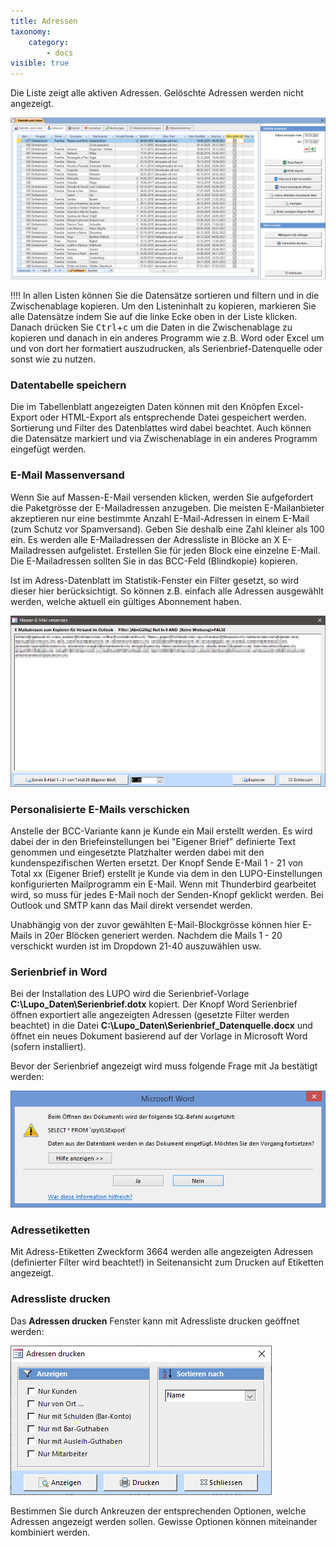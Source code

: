```yaml
---
title: Adressen
taxonomy:
    category:
        - docs
visible: true
---
```


Die Liste zeigt alle aktiven Adressen. Gelöschte Adressen werden nicht angezeigt.

![aktive-adressen](../../images/statistik-adressliste.png)

!!!! In allen Listen können Sie die Datensätze sortieren und filtern und in die Zwischenablage kopieren. Um den Listeninhalt zu kopieren, markieren Sie alle Datensätze indem Sie auf die linke Ecke oben in der Liste klicken. Danach drücken Sie <kbd>Ctrl</kbd>+<kbd>c</kbd> um die Daten in die Zwischenablage zu kopieren und danach in ein anderes Programm wie z.B. Word oder Excel um und von dort her formatiert auszudrucken, als Serienbrief-Datenquelle oder sonst wie zu nutzen.

### Datentabelle speichern

Die im Tabellenblatt angezeigten Daten können mit den Knöpfen <span class="btn-lupo">Excel-Export</span> oder <span class="btn-lupo">HTML-Export</span> als entsprechende Datei gespeichert werden. Sortierung und Filter des Datenblattes wird dabei beachtet. Auch können die Datensätze markiert und via Zwischenablage in ein anderes Programm eingefügt werden.

### E-Mail Massenversand

Wenn Sie auf <span class="btn-lupo">Massen-E-Mail versenden</span> klicken, werden Sie aufgefordert die Paketgrösse der E-Mailadressen anzugeben. Die meisten E-Mailanbieter akzeptieren nur eine bestimmte Anzahl E-Mail-Adressen in einem E-Mail (zum Schutz vor Spamversand). Geben Sie deshalb eine Zahl kleiner als 100 ein. Es werden alle E-Mailadressen der Adressliste in Blöcke an X E-Mailadressen aufgelistet. Erstellen Sie für jeden Block eine einzelne E-Mail. Die E-Mailadressen sollten Sie in das BCC-Feld (Blindkopie) kopieren.

Ist im Adress-Datenblatt im Statistik-Fenster ein Filter gesetzt, so wird dieser hier berücksichtigt. So können z.B. einfach alle Adressen ausgewählt werden, welche aktuell ein gültiges Abonnement haben.

![massenemail-versenden](../../images/massenemail-versenden.png)

### Personalisierte E-Mails verschicken

Anstelle der BCC-Variante kann je Kunde ein Mail erstellt werden. Es wird dabei der in den Briefeinstellungen bei "Eigener Brief" definierte Text genommen und eingesetzte Platzhalter werden dabei mit den kundenspezifischen Werten ersetzt. 
Der Knopf <span class="btn-lupo">Sende E-Mail 1 - 21 von Total xx (Eigener Brief)</span> erstellt je Kunde via dem in den LUPO-Einstellungen konfigurierten Mailprogramm ein E-Mail. Wenn mit Thunderbird gearbeitet wird, so muss für jedes E-Mail noch der Senden-Knopf geklickt werden. Bei Outlook und SMTP kann das Mail direkt versendet werden.

Unabhängig von der zuvor gewählten E-Mail-Blockgrösse können hier E-Mails in 20er Blöcken generiert werden. Nachdem die Mails 1 - 20 verschickt wurden ist im Dropdown 21-40 auszuwählen usw.

### Serienbrief in Word

Bei der Installation des LUPO wird die Serienbrief-Vorlage **C:\Lupo_Daten\Serienbrief.dotx** kopiert. Der Knopf Word Serienbrief öffnen exportiert alle angezeigten Adressen (gesetzte Filter werden beachtet) in die Datei **C:\Lupo_Daten\Serienbrief_Datenquelle.docx** und öffnet ein neues Dokument basierend auf der Vorlage in Microsoft Word (sofern installiert).

Bevor der Serienbrief angezeigt wird muss folgende Frage mit Ja bestätigt werden:

![serienbrief-anzeigen](../../images/serienbrief-anzeigen.png)

### Adressetiketten
Mit <span class="btn-lupo">Adress-Etiketten Zweckform 3664</span> werden alle angezeigten Adressen (definierter Filter wird beachtet!) in Seitenansicht zum Drucken auf Etiketten angezeigt.

### Adressliste drucken

Das **Adressen drucken** Fenster kann mit <span class="btn-lupo">Adressliste drucken</span> geöffnet werden:

![adressen-drucken](../../images/adressen-drucken.png)

Bestimmen Sie durch Ankreuzen der entsprechenden Optionen, welche Adressen angezeigt werden sollen. Gewisse Optionen können miteinander kombiniert werden.
